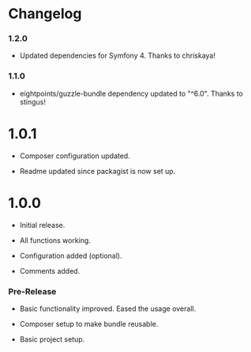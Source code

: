 Changelog
=========

### 1.2.0

* Updated dependencies for Symfony 4. Thanks to chriskaya!

### 1.1.0

* eightpoints/guzzle-bundle dependency updated to "^6.0". Thanks to stingus!

# 1.0.1

* Composer configuration updated.

* Readme updated since packagist is now set up.

# 1.0.0

* Initial release.

* All functions working.

* Configuration added (optional).

* Comments added.

### Pre-Release

* Basic functionality improved. Eased the usage overall.

* Composer setup to make bundle reusable.

* Basic project setup.

